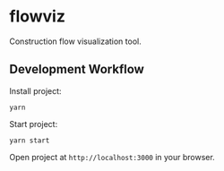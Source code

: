 # flowviz

Construction flow visualization tool.

## Development Workflow

Install project:

```
yarn
```

Start project:

```
yarn start
```

Open project at `http://localhost:3000` in your browser.
